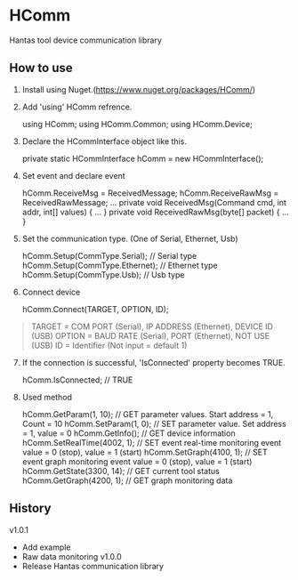 # HComm
Hantas tool device communication library

## How to use
1. Install using Nuget.(https://www.nuget.org/packages/HComm/)

2. Add 'using' HComm refrence.

    using HComm;
    using HComm.Common;
    using HComm.Device;

3. Declare the HCommInterface object like this.

    private static HCommInterface hComm = new HCommInterface();

4. Set event and declare event

    hComm.ReceiveMsg = ReceivedMessage;
    hComm.ReceiveRawMsg = ReceivedRawMessage;
    ...
    private void ReceivedMsg(Command cmd, int addr, int[] values) { ... }
    private void ReceivedRawMsg(byte[] packet) { ... }

5. Set the communication type. (One of Serial, Ethernet, Usb)

    hComm.Setup(CommType.Serial);       // Serial type
    hComm.Setup(CommType.Ethernet);     // Ethernet type
    hComm.Setup(CommType.Usb);          // Usb type

6. Connect device

    hComm.Connect(TARGET, OPTION, ID);
> TARGET = COM PORT (Serial), IP ADDRESS (Ethernet), DEVICE ID (USB)
> OPTION = BAUD RATE (Serial), PORT (Ethernet), NOT USE (USB)
> ID = Identifier (Not input = default 1)

7. If the connection is successful, 'IsConnected' property becomes TRUE.

    hComm.IsConnected;      // TRUE

8. Used method

    hComm.GetParam(1, 10);          // GET parameter values. Start address = 1, Count = 10
    hComm.SetParam(1, 0);           // SET parameter value. Set address = 1, value = 0
    hComm.GetInfo();                // GET device information
    hComm.SetRealTime(4002, 1);     // SET event real-time monitoring event value = 0 (stop), value = 1 (start)
    hComm.SetGraph(4100, 1);        // SET event graph monitoring event value = 0 (stop), value = 1 (start)
    hComm.GetState(3300, 14);       // GET current tool status
    hComm.GetGraph(4200, 1);        // GET graph monitoring data

## History
v1.0.1
- Add example
- Raw data monitoring
v1.0.0
- Release Hantas communication library